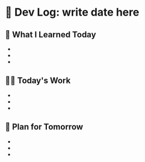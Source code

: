 # 📝 Dev Log: write date here

## 📌 What I Learned Today

-
-
-

## 👨‍💻 Today's Work

-
-
-

## 📝 Plan for Tomorrow

-
-
-
